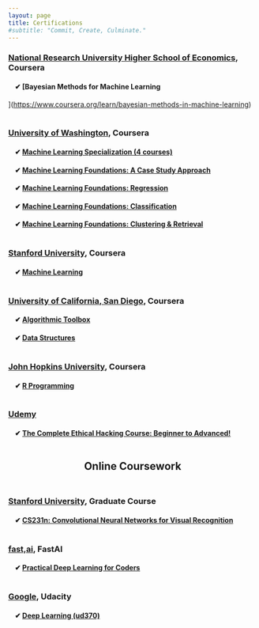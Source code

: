 ```yaml
---
layout: page
title: Certifications
#subtitle: "Commit, Create, Culminate."
---
```


### <u>National Research University Higher School of Economics</u>, Coursera
#### &nbsp;&nbsp;&nbsp;&nbsp;✔ [Bayesian Methods for Machine Learning
](https://www.coursera.org/learn/bayesian-methods-in-machine-learning)<br><br>

### <u>University of Washington</u>, Coursera<br>
#### &nbsp;&nbsp;&nbsp;&nbsp;✔ [Machine Learning Specialization (4 courses)](https://www.coursera.org/account/accomplishments/specialization/certificate/DSAS23JZKGG6)
#### &nbsp;&nbsp;&nbsp;&nbsp;✔ [Machine Learning Foundations: A Case Study Approach](https://www.coursera.org/account/accomplishments/certificate/KBN26TGYRFS2)
#### &nbsp;&nbsp;&nbsp;&nbsp;✔ [Machine Learning Foundations: Regression](https://www.coursera.org/account/accomplishments/certificate/6MD63T837DRW)
#### &nbsp;&nbsp;&nbsp;&nbsp;✔ [Machine Learning Foundations: Classification](https://www.coursera.org/account/accomplishments/certificate/6WG9X8M3XDCD)
#### &nbsp;&nbsp;&nbsp;&nbsp;✔ [Machine Learning Foundations: Clustering & Retrieval](https://www.coursera.org/account/accomplishments/certificate/MM93FX3USFY3)<br><br>

### <u>Stanford University</u>, Coursera
#### &nbsp;&nbsp;&nbsp;&nbsp;✔ [Machine Learning](https://www.coursera.org/account/accomplishments/certificate/JCU22MWZSVHS)<br><br>

### <u>University of California, San Diego</u>, Coursera
#### &nbsp;&nbsp;&nbsp;&nbsp;✔ [Algorithmic Toolbox](https://www.coursera.org/account/accomplishments/certificate/DEUBHDVKGD3A)
#### &nbsp;&nbsp;&nbsp;&nbsp;✔ [Data Structures](https://www.coursera.org/account/accomplishments/certificate/NULMGEKZ5CSY)<br><br>

### <u>John Hopkins University</u>, Coursera
#### &nbsp;&nbsp;&nbsp;&nbsp;✔ [R Programming](https://www.coursera.org/account/accomplishments/certificate/Y69XRGC2M35V)<br><br>

### <u>Udemy</u>
#### &nbsp;&nbsp;&nbsp;&nbsp;✔ [The Complete Ethical Hacking Course: Beginner to Advanced!](https://www.udemy.com/certificate/UC-ZJTYGNIY/)<br><br>

## <center>Online Coursework</center><br>

### <u>Stanford University</u>, Graduate Course
#### &nbsp;&nbsp;&nbsp;&nbsp;✔ [CS231n: Convolutional Neural Networks for Visual Recognition](http://cs231n.stanford.edu/index.html)<br><br>

### <u>fast,ai</u>, FastAI
#### &nbsp;&nbsp;&nbsp;&nbsp;✔ [Practical Deep Learning for Coders](https://course.fast.ai/index.html)<br><br>

### <u>Google</u>, Udacity
#### &nbsp;&nbsp;&nbsp;&nbsp;✔ [Deep Learning (ud370)](https://in.udacity.com/course/deep-learning--ud730)<br><br>
